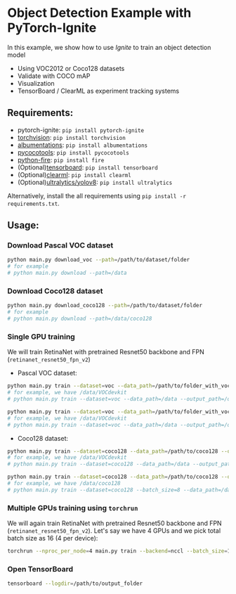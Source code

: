 # Object Detection Example with PyTorch-Ignite

In this example, we show how to use _Ignite_ to train an object detection model

- Using VOC2012 or Coco128 datasets
- Validate with COCO mAP
- Visualization
- TensorBoard / ClearML as experiment tracking systems

## Requirements:

- pytorch-ignite: `pip install pytorch-ignite`
- [torchvision](https://github.com/pytorch/vision): `pip install torchvision`
- [albumentations](https://github.com/albumentations-team/albumentations): `pip install albumentations`
- [pycocotools](https://cocodataset.org/): `pip install pycocotools`
- [python-fire](https://github.com/google/python-fire): `pip install fire`
- (Optional)[tensorboard](https://www.tensorflow.org/tensorboard): `pip install tensorboard`
- (Optional)[clearml](https://clear.ml/): `pip install clearml`
- (Optional)[ultralytics/yolov8](https://docs.ultralytics.com/): `pip install ultralytics`

Alternatively, install the all requirements using `pip install -r requirements.txt`.

## Usage:

### Download Pascal VOC dataset

```bash
python main.py download_voc --path=/path/to/dataset/folder
# for example
# python main.py download --path=/data
```

### Download Coco128 dataset

```bash
python main.py download_coco128 --path=/path/to/dataset/folder
# for example
# python main.py download --path=/data/coco128
```

### Single GPU training

We will train RetinaNet with pretrained Resnet50 backbone and FPN (`retinanet_resnet50_fpn_v2`)

- Pascal VOC dataset:
```bash
python main.py train --dataset=voc --data_path=/path/to/folder_with_vocdevkit --output_path=/path/to/output_folder  --batch_size=2 --model=retinanet_resnet50_fpn_v2
# for example, we have /data/VOCdevkit
# python main.py train --dataset=voc --data_path=/data --output_path=/output --model=retinanet_resnet50_fpn
```

```bash
python main.py train --dataset=voc --data_path=/path/to/folder_with_vocdevkit --output_path=/path/to/output_folder --batch_size=2 --model=yolov8n-coco
# for example, we have /data/VOCdevkit
# python main.py train --dataset=voc --data_path=/data --output_path=/output --model=yolov8n-coco
```


- Coco128 dataset:
```bash
python main.py train --dataset=coco128 --data_path=/path/to/coco128 --output_path=/path/to/output_folder --batch_size=8 --model=retinanet_resnet50_fpn_v2
# for example, we have /data/VOCdevkit
# python main.py train --dataset=coco128 --data_path=/data --output_path=/output --model=retinanet_resnet50_fpn
```

```bash
python main.py train --dataset=coco128 --data_path=/path/to/coco128 --output_path=/path/to/output_folder --batch_size=8 --model=yolov8n-coco
# for example, we have /data/coco128
# python main.py train --dataset=coco128 --batch_size=8 --data_path=/data/coco128 --output_path=/output --model=yolov8n-coco
```



### Multiple GPUs training using `torchrun`

We will again train RetinaNet with pretrained Resnet50 backbone and FPN (`retinanet_resnet50_fpn_v2`).
Let's say we have 4 GPUs and we pick total batch size as 16 (4 per device):

```bash
torchrun --nproc_per_node=4 main.py train --backend=nccl --batch_size=16 --data_path=/path/to/folder_with_vocdevkit --output_path=/path/to/output_folder --model=retinanet_resnet50_fpn_v2 --weights_backbone="ResNet50_Weights.IMAGENET1K_V1"
```

### Open TensorBoard


```bash
tensorboard --logdir=/path/to/output_folder
```